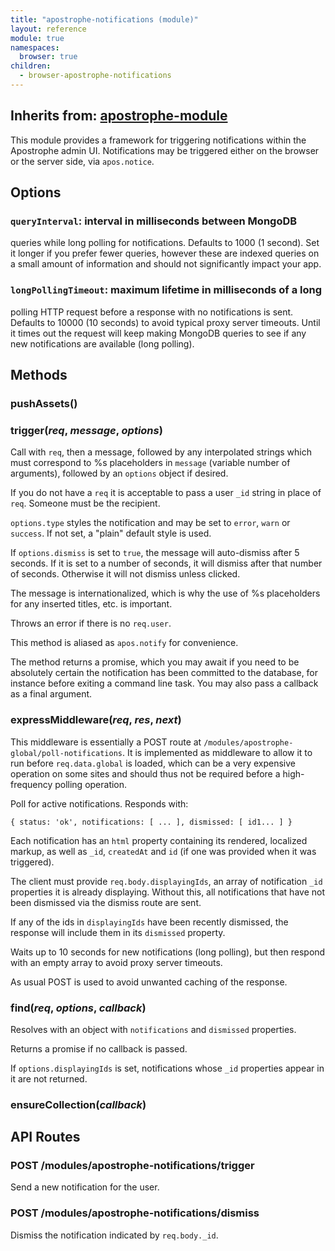 ```yaml
---
title: "apostrophe-notifications (module)"
layout: reference
module: true
namespaces:
  browser: true
children:
  - browser-apostrophe-notifications
---
```

## Inherits from: [apostrophe-module](../apostrophe-module/index.html)
This module provides a framework for triggering notifications
within the Apostrophe admin UI. Notifications may be triggered
either on the browser or the server side, via `apos.notice`.

## Options

### `queryInterval`: interval in milliseconds between MongoDB
queries while long polling for notifications. Defaults to 1000
(1 second). Set it longer if you prefer fewer queries, however
these are indexed queries on a small amount of information and
should not significantly impact your app.

### `longPollingTimeout`: maximum lifetime in milliseconds of a long
polling HTTP request before a response with no notifications is sent.
Defaults to 10000 (10 seconds) to avoid typical proxy server timeouts.
Until it times out the request will keep making MongoDB queries to
see if any new notifications are available (long polling).


## Methods
### pushAssets()

### trigger(*req*, *message*, *options*)
Call with `req`, then a message, followed by any interpolated strings
which must correspond to %s placeholders in `message` (variable number
of arguments), followed by an `options` object if desired.

If you do not have a `req` it is acceptable to pass a user `_id` string
in place of `req`. Someone must be the recipient.

`options.type` styles the notification and may be set to `error`,
`warn` or `success`. If not set, a "plain" default style is used.

If `options.dismiss` is set to `true`, the message will auto-dismiss after 5 seconds.
If it is set to a number of seconds, it will dismiss after that number of seconds.
Otherwise it will not dismiss unless clicked.

The message is internationalized, which is why the use of
%s placeholders for any inserted titles, etc. is important.

Throws an error if there is no `req.user`.

This method is aliased as `apos.notify` for convenience.

The method returns a promise, which you may await if you need
to be absolutely certain the notification has been committed
to the database, for instance before exiting a command line task.
You may also pass a callback as a final argument.
### expressMiddleware(*req*, *res*, *next*)
This middleware is essentially a POST route at
`/modules/apostrophe-global/poll-notifications`. It is implemented
as middleware to allow it to run before `req.data.global` is loaded,
which can be a very expensive operation on some sites and should
thus not be required before a high-frequency polling operation.

Poll for active notifications. Responds with:

`{ status: 'ok', notifications: [ ... ], dismissed: [ id1... ] }`

Each notification has an `html` property containing
its rendered, localized markup, as well as `_id`, `createdAt`
and `id` (if one was provided when it was triggered).

The client must provide `req.body.displayingIds`,
an array of notification `_id` properties it is already displaying.
Without this, all notifications that have not been dismissed via the
dismiss route are sent.

If any of the ids in `displayingIds` have been recently dismissed,
the response will include them in its `dismissed` property.

Waits up to 10 seconds for new notifications (long polling),
but then respond with an empty array to avoid proxy server timeouts.

As usual POST is used to avoid unwanted caching of the response.
### find(*req*, *options*, *callback*)
Resolves with an object with `notifications` and `dismissed`
properties.

Returns a promise if no callback is passed.

If `options.displayingIds` is set, notifications
whose `_id` properties appear in it are not returned.
### ensureCollection(*callback*)

## API Routes
### POST /modules/apostrophe-notifications/trigger
Send a new notification for the user.
### POST /modules/apostrophe-notifications/dismiss
Dismiss the notification indicated by `req.body._id`.
